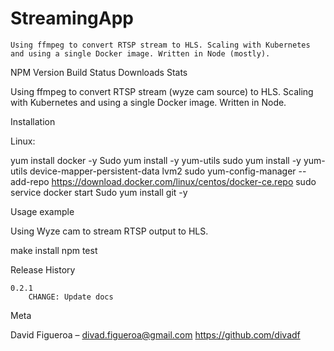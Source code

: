 # StreamingApp

    Using ffmpeg to convert RTSP stream to HLS. Scaling with Kubernetes and using a single Docker image. Written in Node (mostly).

NPM Version Build Status Downloads Stats

Using ffmpeg to convert RTSP stream (wyze cam source) to HLS. Scaling with Kubernetes and using a single Docker image. Written in Node.

Installation

Linux:

yum install docker -y
Sudo yum install -y yum-utils
sudo yum install -y yum-utils   device-mapper-persistent-data   lvm2
sudo yum-config-manager     --add-repo     https://download.docker.com/linux/centos/docker-ce.repo
sudo service docker start
Sudo yum install git -y


Usage example

Using Wyze cam to stream RTSP output to HLS. 

make install
npm test

Release History

    0.2.1
        CHANGE: Update docs

Meta

David Figueroa – divad.figueroa@gmail.com
https://github.com/divadf


